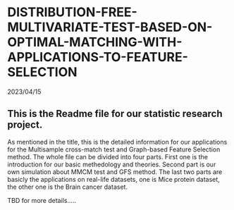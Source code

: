 # DISTRIBUTION-FREE-MULTIVARIATE-TEST-BASED-ON-OPTIMAL-MATCHING-WITH-APPLICATIONS-TO-FEATURE-SELECTION
2023/04/15

## This is the Readme file for our statistic research project.

As mentioned in the title, this is the detailed information for our applications for the Multisample cross-match test and Graph-based Feature Selection method. The whole file can be divided into four parts. First one is the introduction for our basic methedology and theories. Second part is our own simulation about MMCM test and GFS method. The last two parts are basicly the applications on real-life datasets, one is Mice protein dataset, the other one is the Brain cancer dataset.

TBD for more details.....
